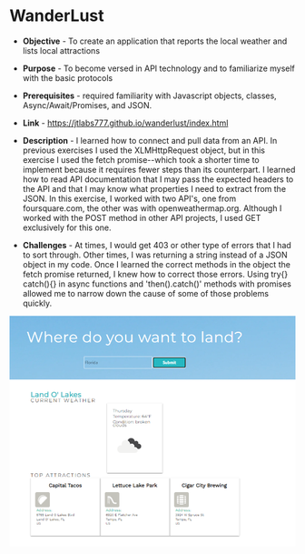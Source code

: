 # WanderLust 

* **Objective** - To create an application that reports the local weather and lists local attractions
* **Purpose**  -  To become versed in API technology and to familiarize myself with the basic protocols
* **Prerequisites**  - required familiarity with Javascript objects, classes, Async/Await/Promises, and JSON.
* **Link** - https://jtlabs777.github.io/wanderlust/index.html


* **Description** - I learned how to connect and pull data from an API. In previous exercises I used the XLMHttpRequest object, but in this exercise I used the fetch promise--which took a shorter time to implement because it requires fewer steps than its counterpart. I learned how to read API documentation that I may pass the expected headers to the API and that I may know what properties I need to extract from the JSON. In this exercise, I worked with two API's, one from foursquare.com, the other was with openweathermap.org. Although I worked with the POST method in other API projects, I used GET exclusively for this one.

* **Challenges** - At times, I would get 403 or other type of errors that I had to sort through.  Other times, I was returning a string instead of a JSON object in my code. Once I learned the correct methods in the object the fetch promise returned, I knew how to correct those errors. Using try{} catch(){} in async functions and 'then().catch()' methods with promises allowed me to narrow down the cause of some of those problems quickly. 


![Wanderlust Screenshot](images/screenshot.png)
